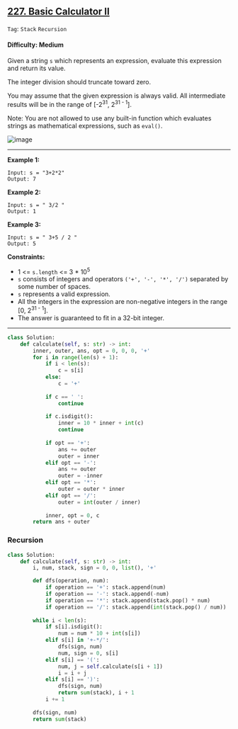## [227. Basic Calculator II](https://leetcode.com/problems/basic-calculator-ii/)

```Tag```: ```Stack``` ```Recursion```

#### Difficulty: Medium

Given a string ```s``` which represents an expression, evaluate this expression and return its value. 

The integer division should truncate toward zero.

You may assume that the given expression is always valid. All intermediate results will be in the range of [-2<sup>31</sup>, 2<sup>31 - 1</sup>].

Note: You are not allowed to use any built-in function which evaluates strings as mathematical expressions, such as ```eval()```.

![image](https://user-images.githubusercontent.com/35042430/226208411-c451b0a9-c522-4611-9e38-b5d7bf44672f.png)

---

__Example 1:__
```
Input: s = "3+2*2"
Output: 7
```

__Example 2:__
```
Input: s = " 3/2 "
Output: 1
```

__Example 3:__
```
Input: s = " 3+5 / 2 "
Output: 5
```

__Constraints:__

- 1 <= ```s.length``` <= 3 * 10<sup>5</sup>
- ```s``` consists of integers and operators ```('+', '-', '*', '/')``` separated by some number of spaces.
- ```s``` represents a valid expression.
- All the integers in the expression are non-negative integers in the range [0, 2<sup>31 - 1</sup>].
- The answer is guaranteed to fit in a 32-bit integer.

---

```Python
class Solution:
    def calculate(self, s: str) -> int:
        inner, outer, ans, opt = 0, 0, 0, '+'
        for i in range(len(s) + 1):
            if i < len(s):
                c = s[i]
            else:
                c = '+'
            
            if c == ' ':
                continue
            
            if c.isdigit():
                inner = 10 * inner + int(c)
                continue
            
            if opt == '+':
                ans += outer
                outer = inner
            elif opt == '-':
                ans += outer
                outer = -inner
            elif opt == '*':
                outer = outer * inner
            elif opt == '/':
                outer = int(outer / inner)
            
            inner, opt = 0, c
        return ans + outer
```

### Recursion

```Python
class Solution:
    def calculate(self, s: str) -> int:
        i, num, stack, sign = 0, 0, list(), '+'

        def dfs(operation, num):
            if operation == '+': stack.append(num)
            if operation == '-': stack.append(-num)
            if operation == '*': stack.append(stack.pop() * num)
            if operation == '/': stack.append(int(stack.pop() / num))
        
        while i < len(s):
            if s[i].isdigit():
                num = num * 10 + int(s[i])
            elif s[i] in '+-*/':
                dfs(sign, num)
                num, sign = 0, s[i]
            elif s[i] == '(':
                num, j = self.calculate(s[i + 1])
                i = i + j
            elif s[i] == ')':
                dfs(sign, num)
                return sum(stack), i + 1
            i += 1
        
        dfs(sign, num)
        return sum(stack)
```
        
        
        
        
        
        
        
        
        
        
        
        
        
        
        
        
        
        
        
        
        
        
        
        
        
        
        
        
        
        
